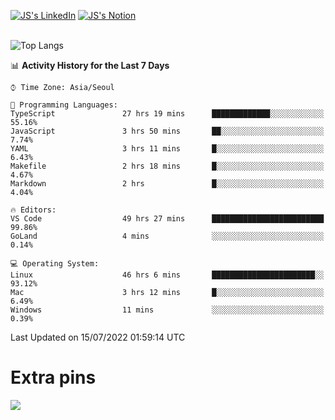 
[![JS's LinkedIn](https://img.shields.io/badge/LinkedIn-blue?style=for-the-badge&logo=linkedin)](https://www.linkedin.com/in/jaeseung-lee-5a2a32139/) 
[![JS's Notion](https://img.shields.io/badge/Notion-black?style=for-the-badge&logo=notion)](https://bit.ly/ljswiki1) <br><br>
<!-- ![JS's GitHub stats](https://github-readme-stats-lemon-five.vercel.app/api?username=tkxkd0159&hide=contribs,prs,stars,issues&show_icons=true&theme=react&include_all_commits=true)   -->
![Top Langs](https://github-readme-stats-lemon-five.vercel.app/api/top-langs/?username=tkxkd0159&layout=compact&hide=jupyter%20notebook,scss,html,css&langs_count=10)  


<!--START_SECTION:waka-->
📊 **Activity History for the Last 7 Days** 

```text
⌚︎ Time Zone: Asia/Seoul

💬 Programming Languages: 
TypeScript               27 hrs 19 mins      █████████████░░░░░░░░░░░░   55.16% 
JavaScript               3 hrs 50 mins       ██░░░░░░░░░░░░░░░░░░░░░░░   7.74% 
YAML                     3 hrs 11 mins       █░░░░░░░░░░░░░░░░░░░░░░░░   6.43% 
Makefile                 2 hrs 18 mins       █░░░░░░░░░░░░░░░░░░░░░░░░   4.67% 
Markdown                 2 hrs               █░░░░░░░░░░░░░░░░░░░░░░░░   4.04%

🔥 Editors: 
VS Code                  49 hrs 27 mins      █████████████████████████   99.86% 
GoLand                   4 mins              ░░░░░░░░░░░░░░░░░░░░░░░░░   0.14%

💻 Operating System: 
Linux                    46 hrs 6 mins       ███████████████████████░░   93.12% 
Mac                      3 hrs 12 mins       █░░░░░░░░░░░░░░░░░░░░░░░░   6.49% 
Windows                  11 mins             ░░░░░░░░░░░░░░░░░░░░░░░░░   0.39%

```


 Last Updated on 15/07/2022 01:59:14 UTC
<!--END_SECTION:waka-->

# Extra pins
<!-- <a href="https://github.com/tkxkd0159/go-chain">
  <img align="center" src="https://github-readme-stats-lemon-five.vercel.app/api/pin/?username=tkxkd0159&repo=go-chain&theme=react" />
</a> -->
<a href="https://github.com/tkxkd0159/dsalgo">
  <img align="center" src="https://github-readme-stats-lemon-five.vercel.app/api/pin/?username=tkxkd0159&repo=dsalgo&theme=react" />
</a>

<!---
- 🔭 I’m currently working on ...
- 🌱 I’m currently learning blockchain and distributed network
- 👯 I’m looking to collaborate on ...
- 🤔 I’m looking for help with ...
- 💬 Ask me about ...
- 📫 How to reach me: ...
- 😄 Pronouns: ...
- ⚡ Fun fact: ...
-->
